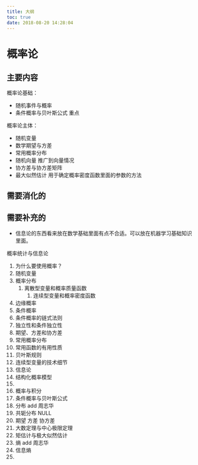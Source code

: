```yaml
---
title: 大纲
toc: true
date: 2018-08-20 14:28:04
---
```

# 概率论


## 主要内容


概率论基础：

- 随机事件与概率
- 条件概率与贝叶斯公式 重点

概率论主体：

- 随机变量
- 数学期望与方差
- 常用概率分布
- 随机向量 推广到向量情况
- 协方差与协方差矩阵
- 最大似然估计 用于确定概率密度函数里面的参数的方法


## 需要消化的


## 需要补充的



- 信息论的东西看来放在数学基础里面有点不合适。可以放在机器学习基础知识里面。

概率统计与信息论

1. 为什么要使用概率？
2. 随机变量
3. 概率分布
   1. 离散型变量和概率质量函数
      1. 连续型变量和概率密度函数
4. 边缘概率
5. 条件概率
6. 条件概率的链式法则
7. 独立性和条件独立性
8. 期望、方差和协方差
9. 常用概率分布
10. 常用函数的有用性质
11. 贝叶斯规则
12. 连续型变量的技术细节
13. 信息论
14. 结构化概率模型
15.
16. 概率与积分
17. 条件概率与贝叶斯公式
18. 分布 add 周志华
19. 共轭分布 NULL
20. 期望 方差 协方差
21. 大数定理与中心极限定理
22. 矩估计与极大似然估计
23. 熵  add 周志华
24. 信息熵
25.
